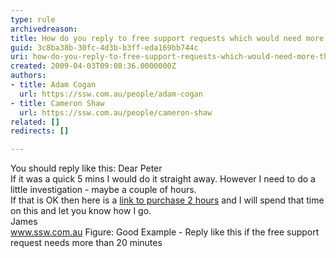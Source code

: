 ```yaml
---
type: rule
archivedreason: 
title: How do you reply to free support requests which would need more than 20 minutes work?
guid: 3c8ba38b-30fc-4d3b-b3ff-eda169bb744c
uri: how-do-you-reply-to-free-support-requests-which-would-need-more-than-20-minutes-work
created: 2009-04-03T09:08:36.0000000Z
authors:
- title: Adam Cogan
  url: https://ssw.com.au/people/adam-cogan
- title: Cameron Shaw
  url: https://ssw.com.au/people/cameron-shaw
related: []
redirects: []

---
```


You should reply like this:
Dear Peter 
<br>If it was a quick 5 mins I would do it straight away. However I need to do a little investigation - maybe a couple of hours. 
<br>If that is OK then here is a [link to purchase 2 hours](http&#58;//www.ssw.com.au/ssw/Shop/BasketInsert.aspx?ProductID=SUPP2) and I will spend that time on this and let you know how I go. 
<br>James 
<br>www.ssw.com.au 
Figure: Good Example - Reply like this if the free support request needs more than 20 minutes
<!--endintro-->
